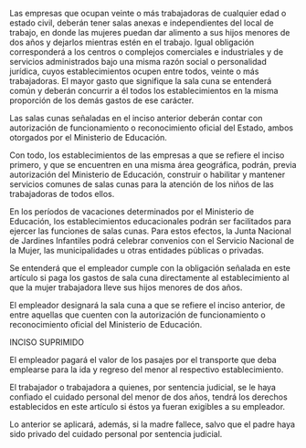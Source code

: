 Las empresas que ocupan veinte o más trabajadoras de cualquier edad o estado civil, deberán tener salas anexas e independientes del local de trabajo, en donde las mujeres puedan dar alimento a sus hijos menores de dos años y dejarlos mientras estén en el trabajo. Igual obligación corresponderá a los centros o complejos comerciales e industriales y de servicios administrados bajo una misma razón social o personalidad jurídica, cuyos establecimientos ocupen entre todos, veinte o más trabajadoras. El mayor gasto que signifique la sala cuna se entenderá común y deberán concurrir a él todos los establecimientos en la misma proporción de los demás gastos de ese carácter.

Las salas cunas señaladas en el inciso anterior deberán contar con autorización de funcionamiento o reconocimiento oficial del Estado, ambos otorgados por el Ministerio de Educación.

Con todo, los establecimientos de las empresas a que se refiere el inciso primero, y que se encuentren en una misma área geográfica, podrán, previa autorización del Ministerio de Educación, construir o habilitar y mantener servicios comunes de salas cunas para la atención de los niños de las trabajadoras de todos ellos.

En los períodos de vacaciones determinados por el Ministerio de Educación, los establecimientos educacionales podrán ser facilitados para ejercer las funciones de salas cunas. Para estos efectos, la Junta Nacional de Jardines Infantiles podrá celebrar convenios con el Servicio Nacional de la Mujer, las municipalidades u otras entidades públicas o privadas.

Se entenderá que el empleador cumple con la obligación señalada en este artículo si paga los gastos de sala cuna directamente al establecimiento al que la mujer trabajadora lleve sus hijos menores de dos años.

El empleador designará la sala cuna a que se refiere el inciso anterior, de entre aquellas que cuenten con la autorización de funcionamiento o reconocimiento oficial del Ministerio de Educación.

INCISO SUPRIMIDO

El empleador pagará el valor de los pasajes por el transporte que deba emplearse para la ida y regreso del menor al respectivo establecimiento.

El trabajador o trabajadora a quienes, por sentencia judicial, se le haya confiado el cuidado personal del menor de dos años, tendrá los derechos establecidos en este artículo si éstos ya fueran exigibles a su empleador.

Lo anterior se aplicará, además, si la madre fallece, salvo que el padre haya sido privado del cuidado personal por sentencia judicial.
